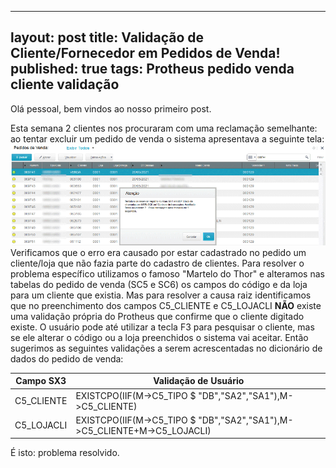 --------
layout: post
title: Validação de Cliente/Fornecedor em Pedidos de Venda!
published: true
tags: Protheus pedido venda cliente validação
--------

Olá pessoal, bem vindos ao nosso primeiro post.

Esta semana 2 clientes nos procuraram com uma reclamação semelhante: ao tentar excluir um pedido de venda o sistema apresentava a seguinte tela:
![Erro na exclusao do pedido de venda](../images/pvClienteInexistente.png)
Verificamos que o erro era causado por estar cadastrado no pedido um cliente/loja que não fazia parte do cadastro de clientes.
Para resolver o problema específico utilizamos o famoso "Martelo do Thor" e alteramos nas tabelas do pedido de venda (SC5 e SC6) os campos do código e da loja para um cliente que existia. 
Mas para resolver a causa raiz identificamos que no preenchimento dos campos C5_CLIENTE e C5_LOJACLI **NÃO** existe uma validação própria do Protheus que confirme que o cliente digitado existe. O usuário pode até utilizar a tecla F3 para pesquisar o cliente, mas se ele alterar o código ou a loja preenchidos o sistema vai aceitar.
Então sugerimos as seguintes validações a serem acrescentadas no dicionário de dados do pedido de venda:

Campo SX3  | Validação de Usuário
---------  | --------------------
C5_CLIENTE | EXISTCPO(IIF(M->C5_TIPO $ "DB","SA2","SA1"),M->C5_CLIENTE)
C5_LOJACLI | EXISTCPO(IIF(M->C5_TIPO $ "DB","SA2","SA1"),M->C5_CLIENTE+M->C5_LOJACLI)

É isto: problema resolvido.